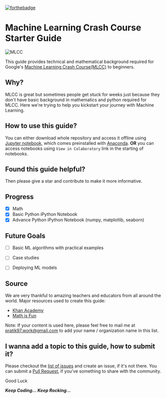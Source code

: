 [![forthebadge](https://forthebadge.com/images/badges/built-with-love.svg)](https://forthebadge.com)
# Machine Learning Crash Course Starter Guide


![MLCC](https://i2.wp.com/9to5google.com/wp-content/uploads/sites/4/2018/07/google-machine-learning-crash-course.jpg?resize=1024%2C0&quality=82&strip=all&ssl=1)

This guide provides technical and mathematical background required for Google's [Machine Learning Crash Course(MLCC)](http://g.co/mledu/studyjams-IN) to beginners.

## Why?
MLCC is great but sometimes people get stuck for weeks just because they don't have basic background in mathematics and python required for MLCC. Here we're trying to help you kickstart your journey with Machine Learning.

## How to use this guide?
You can either download whole repository and access it offline using [Jupyter notebook](https://jupyter.org/install.html), which comes preinstalled with [Anaconda](https://www.anaconda.com/distribution/#download-section).
**OR** you can access notebooks using `View in Colaboratory` link in the starting of notebooks.

## Found this guide helpful? 
Then please give a star and contribute to make it more informative.

## Progress
- [X] Math
- [X] Basic Python iPython Notebook
- [X] Advance Python iPython Notebook (numpy, matplotlib, seaborn)

## Future Goals
- [ ] Basic ML algorithms with practical examples
- [ ] Case studies
- [ ] Deploying ML models


## Source
We are very thankful to amazing teachers and educators from all around the world. Major resources used to create this guide:
- [Khan Academy](https://www.khanacademy.org/)
- [Math is Fun](http://mathsisfun.com/)

Note: If your content is used here, please feel free to mail me at pratik97.work@gmail.com to add your name / organization name in this list.

## I wanna add a topic to this guide, how to submit it?
Please checkout the [list of issues](https://github.com/HackyRoot/MLCC_Starter_Guide/issues/) and create an issue, if it's not there.
You can submit a [Pull Request](https://github.com/HackyRoot/MLCC_Starter_Guide/pulls), if you've something to share with the community.


Good Luck

***Keep Coding... Keep Rocking...***


